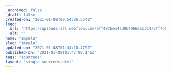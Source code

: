 ```yaml
---
_archived: false
_draft: false
created-on: "2021-01-08T00:54:26.554Z"
logo:
  url: "https://uploads-ssl.webflow.com/5ff497be147d9b4966ead314/5ff7b6980fde98479d91acfb_endpoints_0117_Impala.jpg"
  alt: ""
name: "Impala"
slug: "impala"
updated-on: "2021-01-08T01:34:18.479Z"
published-on: "2021-01-08T01:47:00.145Z"
tags: "sourcees"
layout: "single-sourcees.html"
---
```




